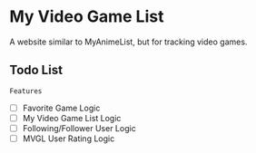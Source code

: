 # My Video Game List

A website similar to MyAnimeList, but for tracking video games.

## Todo List

`Features`

- [ ] Favorite Game Logic
- [ ] My Video Game List Logic
- [ ] Following/Follower User Logic
- [ ] MVGL User Rating Logic
